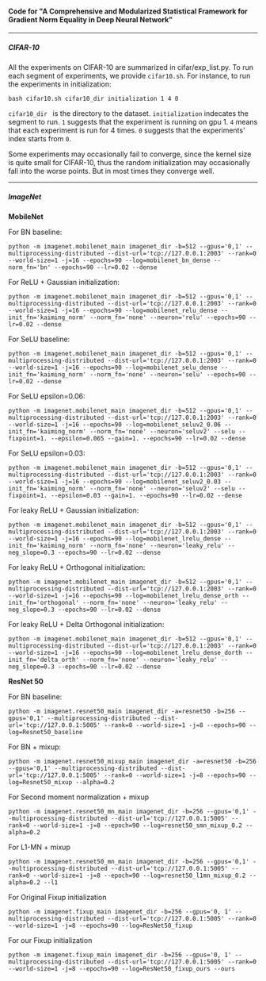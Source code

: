 #### Code for "A Comprehensive and Modularized Statistical Framework for Gradient Norm Equality in Deep Neural Network"
***
##### CIFAR-10

All the experiments on CIFAR-10 are summarized in cifar/exp_list.py. To run each segment of experiments, we provide ```cifar10.sh```. For instance, to run the experiments in initialization:
```
bash cifar10.sh cifar10_dir initialization 1 4 0
```
```cifar10_dir ``` is the directory to the dataset. ```initialization``` indecates the segment to run. ```1``` suggests that the experiment is running on gpu 1. ```4``` means that each experiment is run for 4 times. ```0``` suggests that the experiments' index starts from ```0```.

Some experiments may occasionally fail to converge, since the kernel size is quite small for CIFAR-10, thus the random initialization may occasionally fall into the worse points. But in most times they converge well.
***
##### ImageNet

**MobileNet**

For BN baseline:
```
python -m imagenet.mobilenet_main imagenet_dir -b=512 --gpus='0,1' --multiprocessing-distributed --dist-url='tcp://127.0.0.1:2003' --rank=0 --world-size=1 -j=16 --epochs=90 --log=mobilenet_bn_dense --norm_fn='bn' --epochs=90 --lr=0.02 --dense
```
For ReLU + Gaussian initialization:
```
python -m imagenet.mobilenet_main imagenet_dir -b=512 --gpus='0,1' --multiprocessing-distributed --dist-url='tcp://127.0.0.1:2003' --rank=0 --world-size=1 -j=16 --epochs=90 --log=mobilenet_relu_dense --init_fn='kaiming_norm' --norm_fn='none' --neuron='relu' --epochs=90 --lr=0.02 --dense
```
For SeLU baseline:
```
python -m imagenet.mobilenet_main imagenet_dir -b=512 --gpus='0,1' --multiprocessing-distributed --dist-url='tcp://127.0.0.1:2003' --rank=0 --world-size=1 -j=16 --epochs=90 --log=mobilenet_selu_dense --init_fn='kaiming_norm' --norm_fn='none' --neuron='selu' --epochs=90 --lr=0.02 --dense
```
For SeLU epsilon=0.06:
```
python -m imagenet.mobilenet_main imagenet_dir -b=512 --gpus='0,1' --multiprocessing-distributed --dist-url='tcp://127.0.0.1:2003' --rank=0 --world-size=1 -j=16 --epochs=90 --log=mobilenet_seluv2_0.06 --init_fn='kaiming_norm' --norm_fn='none' --neuron='seluv2' --selu --fixpoint=1. --epsilon=0.065 --gain=1. --epochs=90 --lr=0.02 --dense
```
For SeLU epsilon=0.03:
```
python -m imagenet.mobilenet_main imagenet_dir -b=512 --gpus='0,1' --multiprocessing-distributed --dist-url='tcp://127.0.0.1:2003' --rank=0 --world-size=1 -j=16 --epochs=90 --log=mobilenet_seluv2_0.03 --init_fn='kaiming_norm' --norm_fn='none' --neuron='seluv2' --selu --fixpoint=1. --epsilon=0.03 --gain=1. --epochs=90 --lr=0.02 --dense
```
For leaky ReLU + Gaussian initialization:
```
python -m imagenet.mobilenet_main imagenet_dir -b=512 --gpus='0,1' --multiprocessing-distributed --dist-url='tcp://127.0.0.1:2003' --rank=0 --world-size=1 -j=16 --epochs=90 --log=mobilenet_lrelu_dense --init_fn='kaiming_norm' --norm_fn='none' --neuron='leaky_relu' --neg_slope=0.3 --epochs=90 --lr=0.02 --dense
```
For leaky ReLU + Orthogonal initialization:
```
python -m imagenet.mobilenet_main imagenet_dir -b=512 --gpus='0,1' --multiprocessing-distributed --dist-url='tcp://127.0.0.1:2003' --rank=0 --world-size=1 -j=16 --epochs=90 --log=mobilenet_lrelu_dense_orth --init_fn='orthogonal' --norm_fn='none' --neuron='leaky_relu' --neg_slope=0.3 --epochs=90 --lr=0.02 --dense
```
For leaky ReLU + Delta Orthogonal initialization:
```
python -m imagenet.mobilenet_main imagenet_dir -b=512 --gpus='0,1' --multiprocessing-distributed --dist-url='tcp://127.0.0.1:2003' --rank=0 --world-size=1 -j=16 --epochs=90 --log=mobilenet_lrelu_dense_dorth --init_fn='delta_orth' --norm_fn='none' --neuron='leaky_relu' --neg_slope=0.3 --epochs=90 --lr=0.02 --dense
```

**ResNet 50**

For BN baseline:
```
python -m imagenet.resnet50_main imagenet_dir -a=resnet50 -b=256 --gpus='0,1' --multiprocessing-distributed --dist-url='tcp://127.0.0.1:5005' --rank=0 --world-size=1 -j=8 --epochs=90 --log=Resnet50_baseline
```
For BN + mixup:
```
python -m imagenet.resnet50_mixup_main imagenet_dir -a=resnet50 -b=256 --gpus='0,1' --multiprocessing-distributed --dist-url='tcp://127.0.0.1:5005' --rank=0 --world-size=1 -j=8 --epochs=90 --log=Resnet50_mixup --alpha=0.2
```
For Second moment normalization + mixup
```
python -m imagenet.resnet50_mn_main imagenet_dir -b=256 --gpus='0,1' --multiprocessing-distributed --dist-url='tcp://127.0.0.1:5005' --rank=0 --world-size=1 -j=8 --epoch=90 --log=resnet50_smn_mixup_0.2 --alpha=0.2
```
For L1-MN + mixup
```
python -m imagenet.resnet50_mn_main imagenet_dir -b=256 --gpus='0,1' --multiprocessing-distributed --dist-url='tcp://127.0.0.1:5005' --rank=0 --world-size=1 -j=8 --epoch=90 --log=resnet50_l1mn_mixup_0.2 --alpha=0.2 --l1
```
For Original Fixup initialization
```
python -m imagenet.fixup_main imagenet_dir -b=256 --gpus='0, 1' --multiprocessing-distributed --dist-url='tcp://127.0.0.1:5005' --rank=0 --world-size=1 -j=8 --epochs=90 --log=ResNet50_fixup
```
For our Fixup initialization
```
python -m imagenet.fixup_main imagenet_dir -b=256 --gpus='0, 1' --multiprocessing-distributed --dist-url='tcp://127.0.0.1:5005' --rank=0 --world-size=1 -j=8 --epochs=90 --log=ResNet50_fixup_ours --ours
```